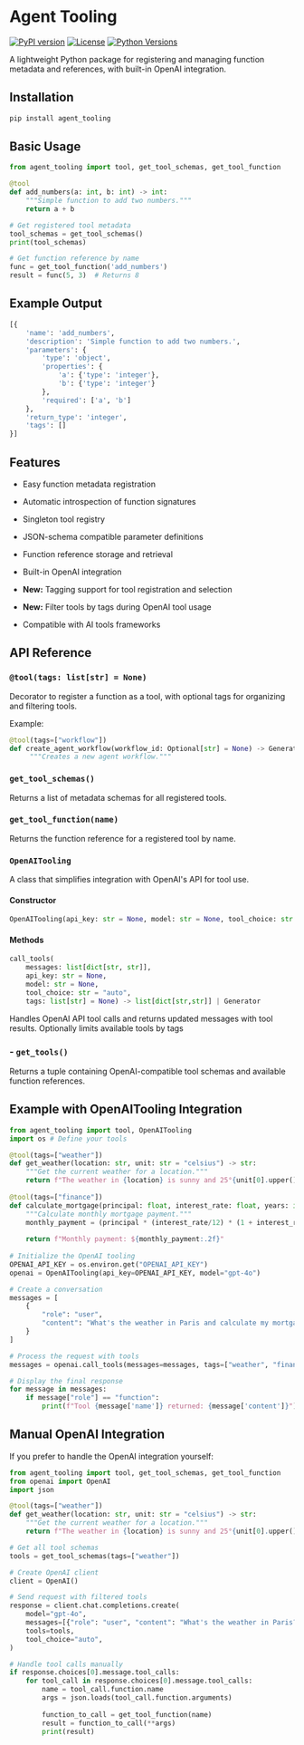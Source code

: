 # Agent Tooling

[![PyPI version](https://img.shields.io/pypi/v/agent_tooling.svg)](https://pypi.org/project/agent_tooling/)
[![License](https://img.shields.io/github/license/danielstewart77/agent_tooling.svg)](LICENSE)
[![Python Versions](https://img.shields.io/pypi/pyversions/agent_tooling.svg)](https://pypi.org/project/agent_tooling/)

A lightweight Python package for registering and managing function metadata and references, with built-in OpenAI integration.

## Installation
```bash
pip install agent_tooling
```

## Basic Usage
```python
from agent_tooling import tool, get_tool_schemas, get_tool_function

@tool
def add_numbers(a: int, b: int) -> int:
    """Simple function to add two numbers."""
    return a + b

# Get registered tool metadata
tool_schemas = get_tool_schemas()
print(tool_schemas)

# Get function reference by name
func = get_tool_function('add_numbers')
result = func(5, 3)  # Returns 8
```

## Example Output
```python
[{
    'name': 'add_numbers',
    'description': 'Simple function to add two numbers.',
    'parameters': {
        'type': 'object',
        'properties': {
            'a': {'type': 'integer'},
            'b': {'type': 'integer'}
        },
        'required': ['a', 'b']
    },
    'return_type': 'integer',
    'tags': []
}]
```

## Features
- Easy function metadata registration
- Automatic introspection of function signatures
- Singleton tool registry
- JSON-schema compatible parameter definitions
- Function reference storage and retrieval
- Built-in OpenAI integration
- **New:** Tagging support for tool registration and selection
  
- **New:** Filter tools by tags during OpenAI tool usage
- Compatible with AI tools frameworks

## API Reference

### `@tool(tags: list[str] = None)`

Decorator to register a function as a tool, with optional tags for organizing and filtering tools.

Example:

```python
@tool(tags=["workflow"]) 
def create_agent_workflow(workflow_id: Optional[str] = None) -> Generator[str, None, None]:
     """Creates a new agent workflow."""
```

### `get_tool_schemas()`
Returns a list of metadata schemas for all registered tools.

### `get_tool_function(name)`
Returns the function reference for a registered tool by name.


### `OpenAITooling`
A class that simplifies integration with OpenAI's API for tool use.

#### Constructor
```python
OpenAITooling(api_key: str = None, model: str = None, tool_choice: str = "auto")
```

#### Methods
```python
call_tools(
    messages: list[dict[str, str]], 
    api_key: str = None, 
    model: str = None, 
    tool_choice: str = "auto", 
    tags: list[str] = None) -> list[dict[str,str]] | Generator
```

  Handles OpenAI API tool calls and returns updated messages with tool results.
  Optionally limits available tools by tags

### - `get_tools()`
Returns a tuple containing OpenAI-compatible tool schemas and available function references.

## Example with OpenAITooling Integration

```python
from agent_tooling import tool, OpenAITooling 
import os # Define your tools 

@tool(tags=["weather"]) 
def get_weather(location: str, unit: str = "celsius") -> str: 
    """Get the current weather for a location.""" 
    return f"The weather in {location} is sunny and 25°{unit[0].upper()}" 
    
@tool(tags=["finance"]) 
def calculate_mortgage(principal: float, interest_rate: float, years: int) -> str: 
    """Calculate monthly mortgage payment.""" 
    monthly_payment = (principal * (interest_rate/12) * (1 + interest_rate/12)**(years*12)) / ((1 + interest_rate/12)**(years*12) - 1) 
    
    return f"Monthly payment: ${monthly_payment:.2f}" 
    
# Initialize the OpenAI tooling 
OPENAI_API_KEY = os.environ.get("OPENAI_API_KEY") 
openai = OpenAITooling(api_key=OPENAI_API_KEY, model="gpt-4o") 

# Create a conversation 
messages = [ 
    {
        "role": "user", 
        "content": "What's the weather in Paris and calculate my mortgage for $300,000 at 4.5% interest for 30 years."
    } 
] 

# Process the request with tools 
messages = openai.call_tools(messages=messages, tags=["weather", "finance"]) 

# Display the final response 
for message in messages: 
    if message["role"] == "function": 
        print(f"Tool {message['name']} returned: {message['content']}")
```

## Manual OpenAI Integration

If you prefer to handle the OpenAI integration yourself:

```python
from agent_tooling import tool, get_tool_schemas, get_tool_function
from openai import OpenAI
import json

@tool(tags=["weather"])
def get_weather(location: str, unit: str = "celsius") -> str:
    """Get the current weather for a location."""
    return f"The weather in {location} is sunny and 25°{unit[0].upper()}"

# Get all tool schemas
tools = get_tool_schemas(tags=["weather"])

# Create OpenAI client
client = OpenAI()

# Send request with filtered tools
response = client.chat.completions.create(
    model="gpt-4o",
    messages=[{"role": "user", "content": "What's the weather in Paris?"}],
    tools=tools,
    tool_choice="auto",
)

# Handle tool calls manually
if response.choices[0].message.tool_calls:
    for tool_call in response.choices[0].message.tool_calls:
        name = tool_call.function.name
        args = json.loads(tool_call.function.arguments)
        
        function_to_call = get_tool_function(name)
        result = function_to_call(**args)
        print(result)
```